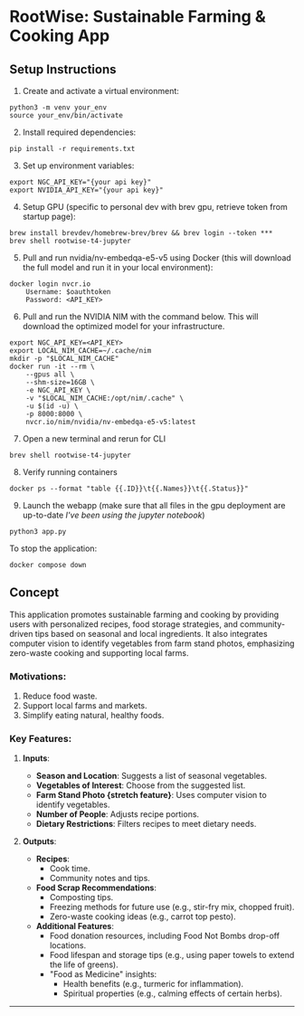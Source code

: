 # RootWise: Sustainable Farming & Cooking App


## Setup Instructions

1. Create and activate a virtual environment:
```
python3 -m venv your_env 
source your_env/bin/activate 
```
2. Install required dependencies:
```
pip install -r requirements.txt
```
3. Set up environment variables:
```
export NGC_API_KEY="{your api key}"
export NVIDIA_API_KEY="{your api key}"
```
4. Setup GPU (specific to personal dev with brev gpu, retrieve token from startup page):
```
brew install brevdev/homebrew-brev/brev && brev login --token ***
brev shell rootwise-t4-jupyter
```
5. Pull and run nvidia/nv-embedqa-e5-v5 using Docker (this will download the full model and run it in your local environment):
```
docker login nvcr.io
    Username: $oauthtoken
    Password: <API_KEY>
```
6. Pull and run the NVIDIA NIM with the command below. This will download the optimized model for your infrastructure.
```
export NGC_API_KEY=<API_KEY>
export LOCAL_NIM_CACHE=~/.cache/nim
mkdir -p "$LOCAL_NIM_CACHE"
docker run -it --rm \
    --gpus all \
    --shm-size=16GB \
    -e NGC_API_KEY \
    -v "$LOCAL_NIM_CACHE:/opt/nim/.cache" \
    -u $(id -u) \
    -p 8000:8000 \
    nvcr.io/nim/nvidia/nv-embedqa-e5-v5:latest

```
7. Open a new terminal and rerun for CLI
```
brev shell rootwise-t4-jupyter
```
8. Verify running containers
```
docker ps --format "table {{.ID}}\t{{.Names}}\t{{.Status}}"
```
9. Launch the webapp (make sure that all files in the gpu deployment are up-to-date *I've been using the jupyter notebook*)
```
python3 app.py
```


To stop the application:
```
docker compose down
```

## Concept

This application promotes sustainable farming and cooking by providing users with personalized recipes, food storage strategies, and community-driven tips based on seasonal and local ingredients. It also integrates computer vision to identify vegetables from farm stand photos, emphasizing zero-waste cooking and supporting local farms.

### Motivations:
1. Reduce food waste.
2. Support local farms and markets.
3. Simplify eating natural, healthy foods.

### Key Features:
1. **Inputs**:
   - **Season and Location**: Suggests a list of seasonal vegetables.
   - **Vegetables of Interest**: Choose from the suggested list.
   - **Farm Stand Photo {stretch feature}**: Uses computer vision to identify vegetables.
   - **Number of People**: Adjusts recipe portions.
   - **Dietary Restrictions**: Filters recipes to meet dietary needs.

2. **Outputs**:
   - **Recipes**:
     - Cook time.
     - Community notes and tips.
   - **Food Scrap Recommendations**:
     - Composting tips.
     - Freezing methods for future use (e.g., stir-fry mix, chopped fruit).
     - Zero-waste cooking ideas (e.g., carrot top pesto).
   - **Additional Features**:
     - Food donation resources, including Food Not Bombs drop-off locations.
     - Food lifespan and storage tips (e.g., using paper towels to extend the life of greens).
     - "Food as Medicine" insights:
       - Health benefits (e.g., turmeric for inflammation).
       - Spiritual properties (e.g., calming effects of certain herbs).
---
